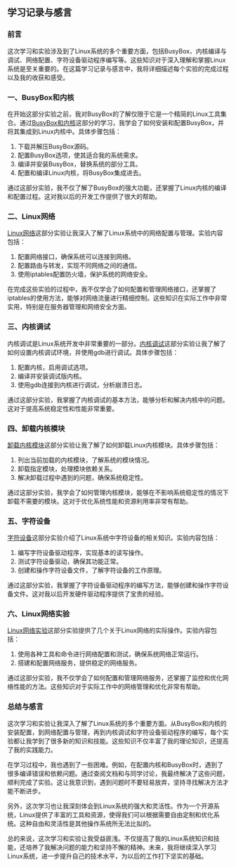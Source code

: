## 学习记录与感言

### 前言

这次学习和实验涉及到了Linux系统的多个重要方面，包括BusyBox、内核编译与调试、网络配置、字符设备驱动程序编写等。这些知识对于深入理解和掌握Linux系统是至关重要的。在这篇学习记录与感言中，我将详细描述每个实验的完成过程以及我的收获和感受。

### 一、BusyBox和内核

在开始这部分实验之前，我对BusyBox的了解仅限于它是一个精简的Linux工具集合。通过[BusyBox和内核](./01-busybox-kernel.md)这部分的学习，我学会了如何安装和配置BusyBox，并将其集成到Linux内核中。具体步骤包括：

1. 下载并解压BusyBox源码。
2. 配置BusyBox选项，使其适合我的系统需求。
3. 编译并安装BusyBox，替换系统的部分工具。
4. 配置和编译Linux内核，将BusyBox集成进去。

通过这部分实验，我不仅了解了BusyBox的强大功能，还掌握了Linux内核的编译和配置过程。这对我以后的开发工作提供了很大的帮助。

### 二、Linux网络

[Linux网络](./02-linux-network.md)这部分实验让我深入了解了Linux系统中的网络配置与管理。实验内容包括：

1. 配置网络接口，确保系统可以连接到网络。
2. 配置路由与转发，实现不同网络之间的通信。
3. 使用iptables配置防火墙，保护系统的网络安全。

在完成这些实验的过程中，我不仅学会了如何配置和管理网络接口，还掌握了iptables的使用方法，能够对网络流量进行精细控制。这些知识在实际工作中非常实用，特别是在服务器管理和网络安全方面。

### 三、内核调试

内核调试是Linux系统开发中非常重要的一部分。[内核调试](./03-hacking-kernel.md)这部分实验让我了解了如何设置内核调试环境，并使用gdb进行调试。具体步骤包括：

1. 配置内核，启用调试选项。
2. 编译并安装调试版内核。
3. 使用gdb连接到内核进行调试，分析崩溃日志。

通过这部分实验，我掌握了内核调试的基本方法，能够分析和解决内核中的问题。这对于提高系统稳定性和性能非常重要。

### 四、卸载内核模块

[卸载内核模块](./04-remove-module.md)这部分实验让我了解了如何卸载Linux内核模块。具体步骤包括：

1. 列出当前加载的内核模块，了解系统的模块情况。
2. 卸载指定模块，处理模块依赖关系。
3. 解决卸载过程中遇到的问题，确保系统稳定性。

通过这部分实验，我学会了如何管理内核模块，能够在不影响系统稳定性的情况下卸载不需要的模块。这对于优化系统性能和资源利用率非常有帮助。

### 五、字符设备

[字符设备](./05-char-device.md)这部分实验介绍了Linux系统中字符设备的相关知识。实验内容包括：

1. 编写字符设备驱动程序，实现基本的读写操作。
2. 测试字符设备驱动，确保其功能正常。
3. 创建和操作字符设备文件，了解字符设备的工作原理。

通过这部分实验，我掌握了字符设备驱动程序的编写方法，能够创建和操作字符设备文件。这对我以后开发硬件驱动程序提供了宝贵的经验。

### 六、Linux网络实验

[Linux网络实验](./06-linux-network-exmeriments.md)这部分实验提供了几个关于Linux网络的实际操作。实验内容包括：

1. 使用各种工具和命令进行网络配置和测试，确保系统网络正常运行。
2. 搭建和配置网络服务，提供稳定的网络服务。

通过这部分实验，我不仅学会了如何配置和管理网络服务，还掌握了监控和优化网络性能的方法。这些知识对于实际工作中的网络管理和优化非常有帮助。

### 总结与感言

这次学习和实验让我深入了解了Linux系统的多个重要方面。从BusyBox和内核的安装配置，到网络配置与管理，再到内核调试和字符设备驱动程序的编写，每个实验都让我学到了很多新的知识和技能。这些知识不仅丰富了我的理论知识，还提高了我的实践能力。

在学习过程中，我也遇到了一些困难。例如，在配置内核和BusyBox时，遇到了很多编译错误和依赖问题。通过查阅文档和与同学讨论，我最终解决了这些问题，顺利完成了实验。这让我意识到，遇到问题时不要轻易放弃，坚持寻找解决方法才能不断进步。

另外，这次学习也让我深刻体会到Linux系统的强大和灵活性。作为一个开源系统，Linux提供了丰富的工具和资源，使得我们可以根据需要自由定制和优化系统。这种自由和灵活性是其他操作系统所无法比拟的。

总的来说，这次学习和实验让我受益匪浅。不仅提高了我的Linux系统知识和技能，还培养了我解决问题的能力和坚持不懈的精神。未来，我将继续深入学习Linux系统，进一步提升自己的技术水平，为以后的工作打下坚实的基础。
